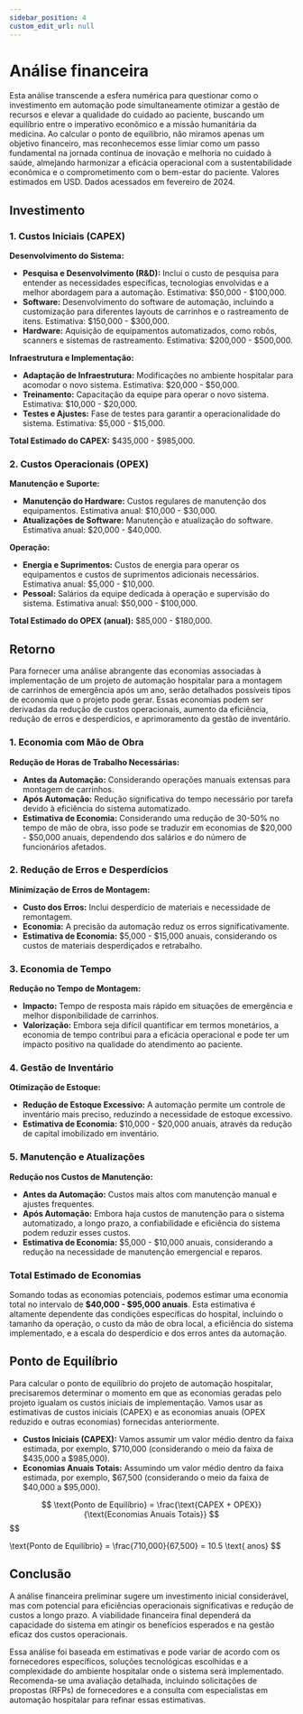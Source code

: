 ```yaml
---
sidebar_position: 4
custom_edit_url: null
---
```


# Análise financeira

Esta análise transcende a esfera numérica para questionar como o investimento em automação pode simultaneamente otimizar a gestão de recursos e elevar a qualidade do cuidado ao paciente, buscando um equilíbrio entre o imperativo econômico e a missão humanitária da medicina. Ao calcular o ponto de equilíbrio, não miramos apenas um objetivo financeiro, mas reconhecemos esse limiar como um passo fundamental na jornada contínua de inovação e melhoria no cuidado à saúde, almejando harmonizar a eficácia operacional com a sustentabilidade econômica e o comprometimento com o bem-estar do paciente.
Valores estimados em USD. Dados acessados em fevereiro de 2024.


## Investimento
### 1. Custos Iniciais (CAPEX)

**Desenvolvimento do Sistema:**
- **Pesquisa e Desenvolvimento (R&D):** Inclui o custo de pesquisa para entender as necessidades específicas, tecnologias envolvidas e a melhor abordagem para a automação. Estimativa: $50,000 - $100,000.
- **Software:** Desenvolvimento do software de automação, incluindo a customização para diferentes layouts de carrinhos e o rastreamento de itens. Estimativa: $150,000 - $300,000.
- **Hardware:** Aquisição de equipamentos automatizados, como robôs, scanners e sistemas de rastreamento. Estimativa: $200,000 - $500,000.

**Infraestrutura e Implementação:**
- **Adaptação de Infraestrutura:** Modificações no ambiente hospitalar para acomodar o novo sistema. Estimativa: $20,000 - $50,000.
- **Treinamento:** Capacitação da equipe para operar o novo sistema. Estimativa: $10,000 - $20,000.
- **Testes e Ajustes:** Fase de testes para garantir a operacionalidade do sistema. Estimativa: $5,000 - $15,000.

**Total Estimado do CAPEX:** $435,000 - $985,000.

### 2. Custos Operacionais (OPEX)

**Manutenção e Suporte:**
- **Manutenção do Hardware:** Custos regulares de manutenção dos equipamentos. Estimativa anual: $10,000 - $30,000.
- **Atualizações de Software:** Manutenção e atualização do software. Estimativa anual: $20,000 - $40,000.

**Operação:**
- **Energia e Suprimentos:** Custos de energia para operar os equipamentos e custos de suprimentos adicionais necessários. Estimativa anual: $5,000 - $10,000.
- **Pessoal:** Salários da equipe dedicada à operação e supervisão do sistema. Estimativa anual: $50,000 - $100,000.

**Total Estimado do OPEX (anual):** $85,000 - $180,000.


## Retorno

Para fornecer uma análise abrangente das economias associadas à implementação de um projeto de automação hospitalar para a montagem de carrinhos de emergência após um ano, serão detalhados possíveis tipos de economia que o projeto pode gerar. Essas economias podem ser derivadas da redução de custos operacionais, aumento da eficiência, redução de erros e desperdícios, e aprimoramento da gestão de inventário.

### 1. Economia com Mão de Obra

**Redução de Horas de Trabalho Necessárias:**
- **Antes da Automação:** Considerando operações manuais extensas para montagem de carrinhos.
- **Após Automação:** Redução significativa do tempo necessário por tarefa devido à eficiência do sistema automatizado.
- **Estimativa de Economia:** Considerando uma redução de 30-50% no tempo de mão de obra, isso pode se traduzir em economias de $20,000 - $50,000 anuais, dependendo dos salários e do número de funcionários afetados.

### 2. Redução de Erros e Desperdícios

**Minimização de Erros de Montagem:**
- **Custo dos Erros:** Inclui desperdício de materiais e necessidade de remontagem.
- **Economia:** A precisão da automação reduz os erros significativamente.
- **Estimativa de Economia:** $5,000 - $15,000 anuais, considerando os custos de materiais desperdiçados e retrabalho.

### 3. Economia de Tempo

**Redução no Tempo de Montagem:**
- **Impacto:** Tempo de resposta mais rápido em situações de emergência e melhor disponibilidade de carrinhos.
- **Valorização:** Embora seja difícil quantificar em termos monetários, a economia de tempo contribui para a eficácia operacional e pode ter um impacto positivo na qualidade do atendimento ao paciente.

### 4. Gestão de Inventário

**Otimização de Estoque:**
- **Redução de Estoque Excessivo:** A automação permite um controle de inventário mais preciso, reduzindo a necessidade de estoque excessivo.
- **Estimativa de Economia:** $10,000 - $20,000 anuais, através da redução de capital imobilizado em inventário.

### 5. Manutenção e Atualizações

**Redução nos Custos de Manutenção:**
- **Antes da Automação:** Custos mais altos com manutenção manual e ajustes frequentes.
- **Após Automação:** Embora haja custos de manutenção para o sistema automatizado, a longo prazo, a confiabilidade e eficiência do sistema podem reduzir esses custos.
- **Estimativa de Economia:** $5,000 - $10,000 anuais, considerando a redução na necessidade de manutenção emergencial e reparos.

### Total Estimado de Economias

Somando todas as economias potenciais, podemos estimar uma economia total no intervalo de **$40,000 - $95,000 anuais**. Esta estimativa é altamente dependente das condições específicas do hospital, incluindo o tamanho da operação, o custo da mão de obra local, a eficiência do sistema implementado, e a escala do desperdício e dos erros antes da automação.


## Ponto de Equilíbrio

Para calcular o ponto de equilíbrio do projeto de automação hospitalar, precisaremos determinar o momento em que as economias geradas pelo projeto igualam os custos iniciais de implementação. Vamos usar as estimativas de custos iniciais (CAPEX) e as economias anuais (OPEX reduzido e outras economias) fornecidas anteriormente.

- **Custos Iniciais (CAPEX):** Vamos assumir um valor médio dentro da faixa estimada, por exemplo, $710,000 (considerando o meio da faixa de $435,000 a $985,000).
- **Economias Anuais Totais:** Assumindo um valor médio dentro da faixa estimada, por exemplo, $67,500 (considerando o meio da faixa de $40,000 a $95,000).

$$
 \text{Ponto de Equilíbrio} = \frac{\text{CAPEX + OPEX}}{\text{Economias Anuais Totais}} 
$$
$$


 \text{Ponto de Equilíbrio} = \frac{710,000}{67,500} = 10.5 \text{ anos}
$$

## Conclusão

A análise financeira preliminar sugere um investimento inicial considerável, mas com potencial para eficiências operacionais significativas e redução de custos a longo prazo. A viabilidade financeira final dependerá da capacidade do sistema em atingir os benefícios esperados e na gestão eficaz dos custos operacionais.

Essa análise foi baseada em estimativas e pode variar de acordo com os fornecedores específicos, soluções tecnológicas escolhidas e a complexidade do ambiente hospitalar onde o sistema será implementado. Recomenda-se uma avaliação detalhada, incluindo solicitações de propostas (RFPs) de fornecedores e a consulta com especialistas em automação hospitalar para refinar essas estimativas.